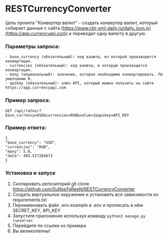 # RESTCurrencyConverter
Цель проекта "Конвертер валют" - создать конвертер валют, который собирает данные с сайта [https://www.cbr-xml-daily.ru/daily_json.js](https://app.currencyapi.com)
и переводит одну валюту в другую.
### Параметры запроса:
    - base_currency (обязательный): код валюты, из которой производится конвертация.
    - currencies (обязательный): код валюты, в которую производится конвертация.
    - many (опциональный): значение, которое необходимо конвертировать. По умолчанию 0.
    - apikey (обязательный): ключ API, который можно получить на сайте https://app.currencyapi.com

### Пример запроса:
    GET /api/rates/?base_currency=USD&currencies=RUB&value=1&apikey=API_KEY
    
### Пример ответа:
    {
    "base_currency": "USD",
    "currencies": "RUB",
    "many": 5.0,
    "data": 483.517204673
    }
### Установка и запуск
1. Скопировать репозиторий git clone https://github.com/SuNseTgReeN/RESTCurrencyConverter
2. Создать виртуальное окружение и установить все зависимости из requirements.txt
3. Переименовать файл .env.example в .env и прописать в нём SECRET_KEY, API_KEY 
4. Запустите приложение используя команду `python3 manage.py runserver`
5. Перейдите по ссылке из примера
6. Вы великолепны!
